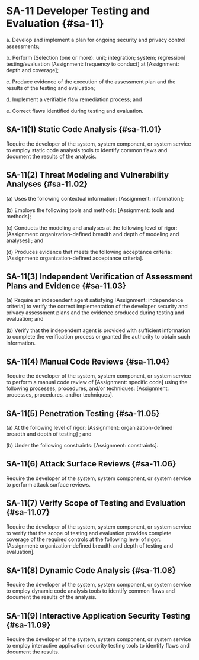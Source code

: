 # SA-11 Developer Testing and Evaluation {#sa-11}

a. Develop and implement a plan for ongoing security and privacy control assessments;

b. Perform [Selection (one or more): unit; integration; system; regression] testing/evaluation [Assignment: frequency to conduct] at [Assignment: depth and coverage];

c. Produce evidence of the execution of the assessment plan and the results of the testing and evaluation;

d. Implement a verifiable flaw remediation process; and

e. Correct flaws identified during testing and evaluation.

## SA-11(1) Static Code Analysis {#sa-11.01}

Require the developer of the system, system component, or system service to employ static code analysis tools to identify common flaws and document the results of the analysis.

## SA-11(2) Threat Modeling and Vulnerability Analyses {#sa-11.02}

(a) Uses the following contextual information: [Assignment: information];

(b) Employs the following tools and methods: [Assignment: tools and methods];

(c) Conducts the modeling and analyses at the following level of rigor: [Assignment: organization-defined breadth and depth of modeling and analyses] ; and

(d) Produces evidence that meets the following acceptance criteria: [Assignment: organization-defined acceptance criteria].

## SA-11(3) Independent Verification of Assessment Plans and Evidence {#sa-11.03}

(a) Require an independent agent satisfying [Assignment: independence criteria] to verify the correct implementation of the developer security and privacy assessment plans and the evidence produced during testing and evaluation; and

(b) Verify that the independent agent is provided with sufficient information to complete the verification process or granted the authority to obtain such information.

## SA-11(4) Manual Code Reviews {#sa-11.04}

Require the developer of the system, system component, or system service to perform a manual code review of [Assignment: specific code] using the following processes, procedures, and/or techniques: [Assignment: processes, procedures, and/or techniques].

## SA-11(5) Penetration Testing {#sa-11.05}

(a) At the following level of rigor: [Assignment: organization-defined breadth and depth of testing] ; and

(b) Under the following constraints: [Assignment: constraints].

## SA-11(6) Attack Surface Reviews {#sa-11.06}

Require the developer of the system, system component, or system service to perform attack surface reviews.

## SA-11(7) Verify Scope of Testing and Evaluation {#sa-11.07}

Require the developer of the system, system component, or system service to verify that the scope of testing and evaluation provides complete coverage of the required controls at the following level of rigor: [Assignment: organization-defined breadth and depth of testing and evaluation].

## SA-11(8) Dynamic Code Analysis {#sa-11.08}

Require the developer of the system, system component, or system service to employ dynamic code analysis tools to identify common flaws and document the results of the analysis.

## SA-11(9) Interactive Application Security Testing {#sa-11.09}

Require the developer of the system, system component, or system service to employ interactive application security testing tools to identify flaws and document the results.

